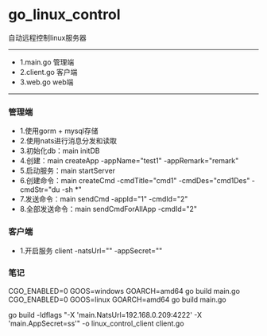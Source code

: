 # go_linux_control
自动远程控制linux服务器

------------

- 1.main.go 管理端
- 2.client.go 客户端
- 3.web.go  web端

------------

### 管理端

- 1.使用gorm + mysql存储
- 2.使用nats进行消息分发和读取
- 3.初始化db：main initDB
- 4.创建：main createApp -appName="test1" -appRemark="remark"
- 5.启动服务：main startServer
- 6.创建命令：main createCmd -cmdTitle="cmd1" -cmdDes="cmd1Des" -cmdStr="du -sh *"
- 7.发送命令：main sendCmd -appId="1" -cmdId="2"
- 8.全部发送命令：main sendCmdForAllApp -cmdId="2"


### 客户端
- 1.开启服务 client -natsUrl="" -appSecret=""


### 笔记
CGO_ENABLED=0 GOOS=windows GOARCH=amd64 go build main.go
CGO_ENABLED=0 GOOS=linux GOARCH=amd64 go build main.go

go build -ldflags "-X 'main.NatsUrl=192.168.0.209:4222' -X 'main.AppSecret=ss'" -o linux_control_client client.go
